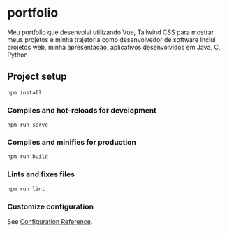 # portfolio
Meu portfolio que desenvolvi utilizando Vue, Tailwind CSS para mostrar meus 
projetos e minha trajetoria como desenvolvedor de software
Inclui projetos web, minha apresentação, aplicativos desenvolvidos em Java, C, Python

## Project setup
```
npm install
```

### Compiles and hot-reloads for development
```
npm run serve
```

### Compiles and minifies for production
```
npm run build
```

### Lints and fixes files
```
npm run lint
```

### Customize configuration
See [Configuration Reference](https://cli.vuejs.org/config/).
